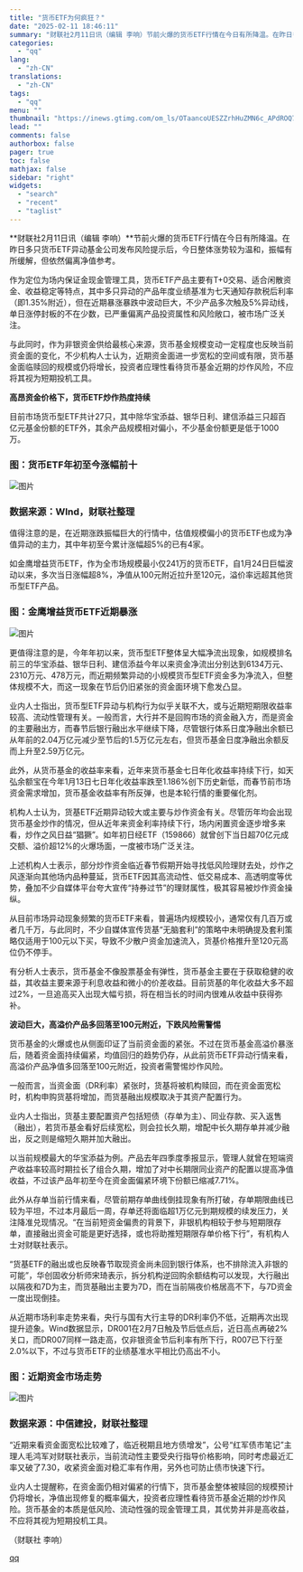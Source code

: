 ```yaml
---
title: "货币ETF为何疯狂？"
date: "2025-02-11 18:46:11"
summary: "财联社2月11日讯（编辑 李响）节前火爆的货币ETF行情在今日有所降温。在昨日多只货币ETF异动基金..."
categories:
  - "qq"
lang:
  - "zh-CN"
translations:
  - "zh-CN"
tags:
  - "qq"
menu: ""
thumbnail: "https://inews.gtimg.com/om_ls/OTaancoUESZZrhHuZMN6c_APdROQ7SiVRpzaZEDKCDO-QAA_640360/0"
lead: ""
comments: false
authorbox: false
pager: true
toc: false
mathjax: false
sidebar: "right"
widgets:
  - "search"
  - "recent"
  - "taglist"
---
```


**财联社2月11日讯（编辑 李响）**节前火爆的货币ETF行情在今日有所降温。在昨日多只货币ETF异动基金公司发布风险提示后，今日整体涨势较为温和，振幅有所缓解，但依然偏离净值参考。

作为定位为场内保证金现金管理工具，货币ETF产品主要有T+0交易、适合闲散资金、收益稳定等特点，其中多只异动的产品年度业绩基准为七天通知存款税后利率（即1.35%附近），但在近期暴涨暴跌中波动巨大，不少产品多次触及5%异动线，单日涨停封板的不在少数，已严重偏离产品投资属性和风险敞口，被市场广泛关注。

与此同时，作为非银资金供给最核心来源，货币基金规模变动一定程度也反映当前资金面的变化，不少机构人士认为，近期资金面进一步宽松的空间或有限，货币基金面临赎回的规模或仍将增长，投资者应理性看待货币基金近期的炒作风险，不应将其视为短期投机工具。

**高昂资金价格下，货币ETF炒作热度持续**

目前市场货币型ETF共计27只，其中除华宝添益、银华日利、建信添益三只超百亿元基金份额的ETF外，其余产品规模相对偏小，不少基金份额更是低于1000万。

### 图：货币ETF年初至今涨幅前十

![图片](https://inews.gtimg.com/om_bt/OO2raMjD0fLzjLyfmR837cM3EJfrZlTysE6WWuqtmyqd0AA/641)

### 数据来源：WInd，财联社整理

值得注意的是，在近期涨跌振幅巨大的行情中，估值规模偏小的货币ETF也成为净值异动的主力，其中年初至今累计涨幅超5%的已有4家。

如金鹰增益货币ETF，作为全市场规模最小仅241万的货币ETF，自1月24日巨幅波动以来，多次当日涨幅超8%，净值从100元附近拉升至120元，溢价率远超其他货币型ETF产品。

### 图：金鹰增益货币ETF近期暴涨

![图片](https://inews.gtimg.com/om_bt/OYVtVUhmFziSL65KuU92GOVpnbmtpNciwfTNB0Pu_s5Z0AA/641)

更值得注意的是，今年年初以来，货币型ETF整体呈大幅净流出现象，如规模排名前三的华宝添益、银华日利、建信添益今年以来资金净流出分别达到6134万元、2310万元、478万元，而近期频繁异动的小规模货币型ETF资金多为净流入，但整体规模不大，而这一现象在节后仍旧紧张的资金面环境下愈发凸显。

业内人士指出，货币型ETF异动与机构行为似乎关联不大，或与近期短期限收益率较高、流动性管理有关。一般而言，大行并不是回购市场的资金融入方，而是资金的主要融出方，而春节后银行融出水平继续下降，尽管银行体系日度净融出余额已从年前的2.04万亿元减少至节后的1.5万亿元左右，但货币基金日度净融出余额反而上升至2.59万亿元。

此外，从货币基金的收益率来看，近年来货币基金七日年化收益率持续下行，如天弘余额宝在今年1月13日七日年化收益率跌至1.186%创下历史新低，而春节前市场资金需求增加，货币基金收益率有所反弹，也是本轮行情的重要催化剂。

机构人士认为，货基ETF近期异动较大或主要与炒作资金有关。尽管历年均会出现货币基金炒作的情况，但从近年来资金利率持续下行，场内闲置资金逐步增多来看，炒作之风日益“猖獗”。如年初日经ETF（159866）就曾创下当日超70亿元成交额、溢价超12%的火爆场面，一度被市场广泛关注。

上述机构人士表示，部分炒作资金临近春节假期开始寻找低风险理财去处，炒作之风逐渐向其他场内品种蔓延，货币ETF因其高流动性、低交易成本、高透明度等优势，叠加不少自媒体平台夸大宣传“持券过节”的理财属性，极其容易被炒作资金操纵。

从目前市场异动现象频繁的货币ETF来看，普遍场内规模较小，通常仅有几百万或者几千万，与此同时，不少自媒体宣传货基“无脑套利”的策略中未明确提及套利策略仅适用于100元以下买，导致不少散户资金加速流入，货基价格推升至120元高位仍不停手。

有分析人士表示，货币基金不像股票基金有弹性，货币基金主要在于获取稳健的收益，其收益主要来源于利息收益和微小的价差收益。目前货基的年化收益大多不超过2%，一旦追高买入出现大幅亏损，将在相当长的时间内很难从收益中获得弥补。

**波动巨大，高溢价产品多回落至100元附近，下跌风险需警惕**

货币基金的火爆或也从侧面印证了当前资金面的紧张。不过在货币基金高溢价暴涨后，随着资金面持续偏紧，均值回归的趋势仍存，从此前货币ETF异动行情来看，高溢价产品净值多回落至100元附近，投资者需警惕炒作风险。

一般而言，当资金面（DR利率）紧张时，货基将被机构赎回，而在资金面宽松时，机构申购货基将增加，而货基融出规模取决于其资产配置行为。

业内人士指出，货基主要配置资产包括短债（存单为主）、同业存款、买入返售（融出），若货币基金看好后续宽松，则会拉长久期，增配中长久期存单并减少融出，反之则是缩短久期并加大融出。

以当前规模最大的华宝添益为例。产品去年四季度季报显示，管理人就曾在短端资产收益率较高时期拉长了组合久期，增加了对中长期限同业资产的配置以提高净值收益，不过该产品年初至今在资金面偏紧环境下份额已缩减7.71%。

此外从存单当前行情来看，尽管前期存单曲线倒挂现象有所打破，存单期限曲线已较为平坦，不过本月最后一周，存单还将面临超1万亿元到期规模的续发压力，关注降准兑现情况。“在当前短资金偏贵的背景下，非银机构相较于参与短期限存单，直接融出资金可能是更好选择，或也将助推短期限存单价格下行”，有机构人士对财联社表示。

“货基ETF的融出或也反映春节取现资金尚未回到银行体系，也不排除流入非银的可能”，华创固收分析师宋琦表示，拆分机构逆回购余额结构可以发现，大行融出以隔夜和7D为主，而货基融出主要为7D，而在当前隔夜价格居高不下，与7D资金一度出现倒挂。

从近期市场利率走势来看，央行与国有大行主导的DR利率仍不低，近期再次出现提升迹象。Wind数据显示，DR001在2月7日触及节后低点后，近日高点再破2%关口，而DR007同样一路走高，仅非银资金节后利率有所下行，R007已下行至2.0%以下，不过与货币ETF的业绩基准水平相比仍高出不小。

### 图：近期资金市场走势

![图片](https://inews.gtimg.com/om_bt/O_T74yiwXXfx5sYkDM3-5dLMJ0AKoimzhj1wIinrbTm8MAA/641)

### 数据来源：中信建投，财联社整理

“近期来看资金面宽松比较难了，临近税期且地方债增发”，公号“红军债市笔记”主理人毛鸿军对财联社表示，当前流动性主要受央行指导价格影响，同时考虑最近汇率又破了7.30，收紧资金面对稳汇率有作用，另外也可防止债市快速下行。

业内人士提醒称，在资金面仍相对偏紧的行情下，货币基金整体被赎回的规模预计仍将增长，净值出现修复的概率偏大，投资者应理性看待货币基金近期的炒作风险。货币基金的本质是低风险、流动性强的现金管理工具，其优势并非是高收益，不应将其视为短期投机工具。

（财联社 李响）

[qq](https://new.qq.com/rain/a/20250211A07HWH00)
